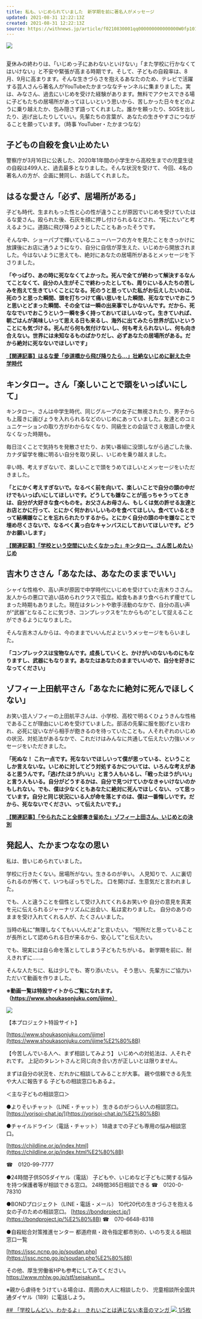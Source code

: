 ```yaml
---
title: 私も、いじめられていました　新学期を前に著名人がメッセージ
updated: 2021-08-31 12:22:13Z
created: 2021-08-31 12:22:13Z
source: https://withnews.jp/article/f0210830001qq000000000000000W0fp10101qq000023535A
---
```


 ![](https://s3-ap-northeast-1.amazonaws.com/storage.withnews.jp/2021/08/27/6/bf/6bff06c8-l.jpg)

##

夏休みの終わりは、「いじめっ子にあわないといけない」「また学校に行かなくてはいけない」と不安や緊張が高まる時期です。そして、子どもの自殺率は、8月、9月に高まります。そんな生きづらさを抱えるあなたのため、テレビで活躍する芸人さんら著名人がYouTubeたかまつななチャンネルに集まりました。実は、みなさん、過去にいじめを受けた経験があります。無料でアクセスできる場に子どもたちの居場所があってほしいという思いから、苦しかった日々をどのように乗り越えたか、包み隠さず語ってくれました。誰かを頼ったり、SOSを出したり、逃げ出したりしていい。先輩たちの言葉が、あなたの生きやすさにつながることを願っています。（時事 YouTuber・たかまつなな）

## 子どもの自殺を食い止めたい

警察庁が3月16日に公表した、2020年1年間の小学生から高校生までの児童生徒の自殺は499人と、過去最多となりました。そんな状況を受けて、今回、4名の著名人の方が、企画に賛同し、お話してくれました。

## はるな愛さん「必ず、居場所がある」

子ども時代、生まれもった性と心の性が違うことが原因でいじめを受けていたはるな愛さん。殴られた後、石灰を顔に押し付けられるなどされ、“死にたい”と考えるように。道路に飛び降りようとしたこともあったそうです。

そんな中、ショーパブで輝いているニューハーフの方々を見たことをきっかけに放課後にお店に通うようになり、自分に自信が芽生えた、いじめから開放されました。今はないように思えても、絶対にあなたの居場所があるとメッセージを下さりました。

**「やっぱり、あの時に死ななくてよかった。死んで全てが終わって解決するなんてことなくて、自分の人生がそこで終わったとしても、周りにいる人たちの苦しみを抱えて生きていくことになる。死のうと思っていた私がお伝えしたいのは、死のうと思った瞬間、頭を打ちつけて痛い思いをした瞬間、死ななでいでおこうと思いとどまった瞬間、その全ては一瞬の出来事でしかないんです。だから、死ななでいでおこうという一瞬を多く持っておいてほしいなって。生きていれば、朝ごはんが美味しいって思える日も来るし、海外に出てみたら世界が広いということにも気づける。死んだら何も気付けないし、何も考えられないし、何も向き合えない。世界には未知なるものばかりだし、必ずあなたの居場所がある。だから絶対に死なないでほしいです」**

 **[【関連記事】はるな愛「歩道橋から飛び降りたら…」壮絶ないじめに耐えた中学時代](https://withnews.jp/article/f0210720000qq000000000000000W0fp10101qq000023327A)**

## キンタロー。さん「楽しいことで頭をいっぱいにして」

キンタロー。さんは中学生時代、同じグループの女子に無視されたり、男子からも上履きに画びょうを入れられるなどのいじめにあっていました。友達とのコミュニケーションの取り方がわからなくなり、同級生との会話でさえ敬語しか使えなくなった時期も。

毎日泣くことで気持ちを発散させたり、お笑い番組に没頭しながら過ごした後、カナダ留学を機に明るい自分を取り戻し、いじめを乗り越えました。

辛い時、考えすぎないで、楽しいことで頭をうめてほしいとメッセージをいただきました。

**「とにかく考えすぎないで。なるべく前を向いて、楽しいことで自分の頭の中だけでもいっぱいにしてほしいです。どうしても嫌なことが巡っちゃうってときは、自分が大好きな食べものを。お父さんお母さん、もしくは気の許せる友達とお店とかに行って、とにかく何かおいしいものを食べてほしい。食べているときって結構嫌なことを忘れられたりするから。とにかく自分の頭の中を嫌なことで埋め尽くさないで、なるべく真っ白なキャンバスにしておいてほしいです。どうかお願いします」**

 **[【関連記事】「学校という空間にいたくなかった」キンタロー。さん苦しめたいじめ](https://withnews.jp/article/f0210604000qq000000000000000W0fp10101qq000023072A)**

## 吉木りささん「あなたは、あなたのままでいい」

シャイな性格や、高い声が原因で中学時代にいじめを受けていた吉木りささん。友人からの悪口で追い詰められクラスで孤立。給食もあまり食べられず痩せてしまった時期もありました。現在はタレントや歌手活動のなかで、自分の高い声が“武器”となることに気づき、コンプレックスを“たからもの”として捉えることができるようになりました。

そんな吉木さんからは、今のままでいいんだよというメッセージをもらいました。

**「コンプレックスは宝物なんです。成長していくと、かけがいのないものにもなりますし、武器にもなります。あなたはあなたのままでいいので、自分を好きになってください」**

## ゾフィー上田航平さん「あなたに絶対に死んでほしくない」

お笑い芸人ゾフィーの上田航平さんは、小学校、高校で明るくひょうきんな性格であることが理由にいじめを受けていました。部活の先輩に服を脱げとい言われ、必死に従いながら相手が飽きるのを待っていたことも。人それぞれのいじめの状況、対処法があるなかで、これだけはみんなに共通して伝えたい力強いメッセージをいただきました。

**「死ぬな！ これ一点です。死なないでほしいって僕が思っている、ということしか言えないな。いじめに対してどう対処するかについては、いろんな考えがあると思うんです。「逃げたほうがいい」と言う人もいるし、「戦ったほうがいい」と言う人もいる。自分がどうするかは、自分で見つけていかなきゃいけないのかもしれない。でも、僕は少なくともあなたに絶対に死んでほしくない、って思っています。自分と同じ状況にいる人が命を落とすのは、僕は一番悔しいです。だから、死なないでください、って伝えたいです。」**

 **[【関連記事】「やられたこと全部書き留めた」ゾフィー上田さん、いじめとの決別](https://withnews.jp/article/f0210829001qq000000000000000W0fp10101qq000023523A)**

## 発起人、たかまつななの思い

私は、昔いじめられていました。

学校に行きたくない。居場所がない。生きるのが辛い。
人見知りで、人に裏切られるのが怖くて、いつもぼっちでした。
口を開けば、生意気だと言われました。

でも、人と違うことを個性として受け入れてくれるお笑いや
自分の意見を真実を元に伝えられるジャーナリズムに出会い、私は変わりました。
自分のありのままを受け入れてくれる人が、たくさんいました。

当時の私に“無理しなくてもいいんだよ”と言いたい。
“短所だと思っていることが長所として認められる日が来るから、安心して”と伝えたい。

でも、現実には自ら命を落としてしまう子どもたちがいる。
新学期を前に、耐えきれずに……。

そんな人たちに、私は少しでも、寄り添いたい。
そう思い、先輩方にご協力いただいて動画を作りました。

 **※動画一覧は特設サイトからご覧になれます。（https://www.shoukasonjuku.com/ijime）**

 ![](https://s3-ap-northeast-1.amazonaws.com/storage.withnews.jp/2021/08/27/8/50/850f4dd0-ml.jpg)

【本プロジェクト特設サイト】

[https://www.shoukasonjuku.com/ijime​](https://www.shoukasonjuku.com/ijime%E2%80%8B)

【今苦しんでいる人へ、まず相談してみよう】
いじめへの対処法は、人それぞれです。
上記のタレントさんと同じ向き合い方が正しいとは限りません。

まずは自分の状況を、だれかに相談してみることが大事。
親や信頼できる先生や大人に報告する
子どもの相談窓口もあるよ。

＜主な子どもの相談窓口＞

●よりそいチャット（LINE・チャット）
生きるのがつらい人の相談窓口。
[https://yorisoi-chat.jp/​](https://yorisoi-chat.jp/%E2%80%8B)

●チャイルドライン（電話・チャット）
18歳までの子ども専用の悩み相談窓口。

[https://childline.or.jp/index.html​](https://childline.or.jp/index.html%E2%80%8B)

☎︎　0120-99-7777

●24時間子供SOSダイヤル（電話）
子どもや、いじめなど子どもに関する悩みを持つ保護者等が相談できる窓口。
24時間365日相談できる
☎︎　0120-0-78310

●BONDプロジェクト（LINE・電話・メール）
10代20代の生きづらさを抱える女の子のための相談窓口。
[https://bondproject.jp/​](https://bondproject.jp/%E2%80%8B)
☎︎　070-6648-8318

●自殺総合対策推進センター
都道府県・政令指定都市別の、いのち支える相談窓口一覧

[https://jssc.ncnp.go.jp/soudan.php​](https://jssc.ncnp.go.jp/soudan.php%E2%80%8B)

その他​、厚生労働省HPも参考にしてみてください。
https://www.mhlw.go.jp/stf/seisakunit...​

※親から虐待をうけている場合は、周囲の大人に相談したり、
児童相談所全国共通ダイヤル（189）に電話しよう。

 [    ## 「学校しんどい、わかるよ」　きれいごとは通じない本音のマンガ               ![](https://s3-ap-northeast-1.amazonaws.com/storage.withnews.jp/2018/08/19/f/32/f322e271-p.png)            1/5枚](https://withnews.jp/photo-gallery/1000002373/1?article=f0210830001qq000000000000000W0fp10101qq000023535A)